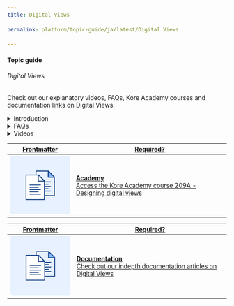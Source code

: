 ```yaml
---
title: Digital Views

permalink: platform/topic-guide/ja/latest/Digital Views

---
```

#### Topic guide
###### Digital Views

  Check out our explanatory videos, FAQs, Kore Academy courses and documentation links on Digital Views.

<details class="introduction-video">
  <summary>Introduction
  </summary>
  
   [![Introduction to Digital Views](https://i.vimeocdn.com/video/873029368-78a366b9407757e066a37718d766be53d3cb90d7f27708590ca16a1400e95b89-d?mw=1300&mh=975&q=70)](https://drive.google.com/file/d/1bpT0lXUsxVCimzScgK2s3s3fPhhmKZcV/preview)

  ##### Introduction to Digital Views
  Watch this short video on creating and deploying display widgets within a chat window

</details>

<details>
  <summary>FAQs
  </summary>

  <a class="doc-link" target="_blank" href="https://developer.kore.ai/docs/bots/bot-builder-tool/digital-views/">
 
  What are Digital Views?

</a>

<a class="doc-link" target="_blank" href="https://developer.kore.ai/docs/bots/bot-builder-tool/digital-views/#Configure_Widgets">
 
  How to configure a Widget?

</a>


<a class="doc-link" target="_blank" href="https://developer.kore.ai/docs/bots/bot-builder-tool/digital-views/#Setup">
 
  How to setup a Panel?

</a>


<a class="doc-link" target="_blank" href="https://developer.kore.ai/docs/bots/bot-builder-tool/digital-views/#Set_up_Panels">

  How to include Widgets into a Panel?

</a>

<a class="doc-link" target="_blank" href="https://developer.kore.ai/docs/bots/bot-builder-tool/digital-views/#Set_up_Panels">

  How to test Panels?

</a>

<a class="doc-link" target="_blank" href="https://developer.kore.ai/docs/bots/bot-builder-tool/digital-views/#Hosting">

 How to host Digital Views?

</a>


</details>

<details >
  <summary>Videos
  </summary>

   <details-video>
   
   [![Introduction to Digital Views](https://i.vimeocdn.com/video/873029368-78a366b9407757e066a37718d766be53d3cb90d7f27708590ca16a1400e95b89-d?mw=1300&mh=975&q=70)](https://drive.google.com/file/d/1bpT0lXUsxVCimzScgK2s3s3fPhhmKZcV/preview)

  ##### Introduction to Digital Views
  Watch this short video on creating and deploying display widgets within a chat window
   </details-video>

  
</details>

<a class="doc-link" target="_blank" href="https://academy.kore.ai/Public/?li=FbhvHvNt8rbR3tu2oN%2bIWQ%3d%3d">
 

| Frontmatter | Required? |
|-------------|-------------|
| ![alt text](images/docIcon.svg "Title") | **Academy**  <br /> Access the Kore Academy course 209A - Designing digital views | 


</a>


<a class="doc-link" target="_blank" href="https://developer.kore.ai/docs/bots/bot-builder-tool/digital-views/">
 

| Frontmatter | Required? |
|-------------|-------------|
| ![alt text](images/docIcon.svg "Title") | **Documentation**  <br /> Check out our indepth documentation articles on Digital Views | 


</a>
